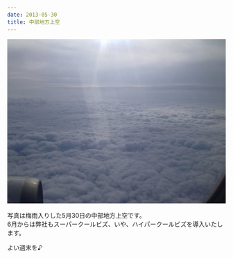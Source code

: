 ```yaml
---
date: 2013-05-30
title: 中部地方上空
---
```




![画像](/images/uploads/20130513finesco_orig.jpg)

写真は梅雨入りした5月30日の中部地方上空です。  
6月からは弊社もスーパークールビズ、いや、ハイパークールビズを導入いたします。  
  
よい週末を♪